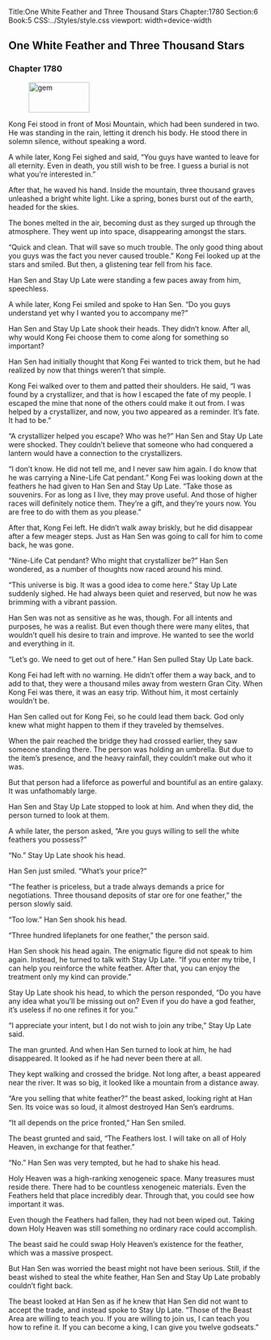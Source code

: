Title:One White Feather and Three Thousand Stars 
Chapter:1780 
Section:6 
Book:5 
CSS:../Styles/style.css 
viewport: width=device-width
  
## One White Feather and Three Thousand Stars
### Chapter 1780 
<figure>
	<img src="../Images/gem.gif" alt="gem" id="gem" width="120" height="60" />
</figure>
  

  
  Kong Fei stood in front of Mosi Mountain, which had been sundered in two. He was standing in the rain, letting it drench his body. He stood there in solemn silence, without speaking a word.

A while later, Kong Fei sighed and said, “You guys have wanted to leave for all eternity. Even in death, you still wish to be free. I guess a burial is not what you’re interested in.”

After that, he waved his hand. Inside the mountain, three thousand graves unleashed a bright white light. Like a spring, bones burst out of the earth, headed for the skies.

The bones melted in the air, becoming dust as they surged up through the atmosphere. They went up into space, disappearing amongst the stars.

“Quick and clean. That will save so much trouble. The only good thing about you guys was the fact you never caused trouble.” Kong Fei looked up at the stars and smiled. But then, a glistening tear fell from his face.

Han Sen and Stay Up Late were standing a few paces away from him, speechless.

A while later, Kong Fei smiled and spoke to Han Sen. “Do you guys understand yet why I wanted you to accompany me?”

Han Sen and Stay Up Late shook their heads. They didn’t know. After all, why would Kong Fei choose them to come along for something so important?

Han Sen had initially thought that Kong Fei wanted to trick them, but he had realized by now that things weren’t that simple.

Kong Fei walked over to them and patted their shoulders. He said, “I was found by a crystallizer, and that is how I escaped the fate of my people. I escaped the mine that none of the others could make it out from. I was helped by a crystallizer, and now, you two appeared as a reminder. It’s fate. It had to be.”

“A crystallizer helped you escape? Who was he?” Han Sen and Stay Up Late were shocked. They couldn’t believe that someone who had conquered a lantern would have a connection to the crystallizers.

“I don’t know. He did not tell me, and I never saw him again. I do know that he was carrying a Nine-Life Cat pendant.” Kong Fei was looking down at the feathers he had given to Han Sen and Stay Up Late. “Take those as souvenirs. For as long as I live, they may prove useful. And those of higher races will definitely notice them. They’re a gift, and they’re yours now. You are free to do with them as you please.”

After that, Kong Fei left. He didn’t walk away briskly, but he did disappear after a few meager steps. Just as Han Sen was going to call for him to come back, he was gone.

“Nine-Life Cat pendant? Who might that crystallizer be?” Han Sen wondered, as a number of thoughts now raced around his mind.

“This universe is big. It was a good idea to come here.” Stay Up Late suddenly sighed. He had always been quiet and reserved, but now he was brimming with a vibrant passion.

Han Sen was not as sensitive as he was, though. For all intents and purposes, he was a realist. But even though there were many elites, that wouldn’t quell his desire to train and improve. He wanted to see the world and everything in it.

“Let’s go. We need to get out of here.” Han Sen pulled Stay Up Late back.

Kong Fei had left with no warning. He didn’t offer them a way back, and to add to that, they were a thousand miles away from western Gran City. When Kong Fei was there, it was an easy trip. Without him, it most certainly wouldn’t be.

Han Sen called out for Kong Fei, so he could lead them back. God only knew what might happen to them if they traveled by themselves.

When the pair reached the bridge they had crossed earlier, they saw someone standing there. The person was holding an umbrella. But due to the item’s presence, and the heavy rainfall, they couldn’t make out who it was.

But that person had a lifeforce as powerful and bountiful as an entire galaxy. It was unfathomably large.

Han Sen and Stay Up Late stopped to look at him. And when they did, the person turned to look at them.

A while later, the person asked, “Are you guys willing to sell the white feathers you possess?”

“No.” Stay Up Late shook his head.

Han Sen just smiled. “What’s your price?”

“The feather is priceless, but a trade always demands a price for negotiations. Three thousand deposits of star ore for one feather,” the person slowly said.

“Too low.” Han Sen shook his head.

“Three hundred lifeplanets for one feather,” the person said.

Han Sen shook his head again. The enigmatic figure did not speak to him again. Instead, he turned to talk with Stay Up Late. “If you enter my tribe, I can help you reinforce the white feather. After that, you can enjoy the treatment only my kind can provide.”

Stay Up Late shook his head, to which the person responded, “Do you have any idea what you’ll be missing out on? Even if you do have a god feather, it’s useless if no one refines it for you.”

“I appreciate your intent, but I do not wish to join any tribe,” Stay Up Late said.

The man grunted. And when Han Sen turned to look at him, he had disappeared. It looked as if he had never been there at all.

They kept walking and crossed the bridge. Not long after, a beast appeared near the river. It was so big, it looked like a mountain from a distance away.

“Are you selling that white feather?” the beast asked, looking right at Han Sen. Its voice was so loud, it almost destroyed Han Sen’s eardrums.

“It all depends on the price fronted,” Han Sen smiled.

The beast grunted and said, “The Feathers lost. I will take on all of Holy Heaven, in exchange for that feather.”

“No.” Han Sen was very tempted, but he had to shake his head.

Holy Heaven was a high-ranking xenogeneic space. Many treasures must reside there. There had to be countless xenogeneic materials. Even the Feathers held that place incredibly dear. Through that, you could see how important it was.

Even though the Feathers had fallen, they had not been wiped out. Taking down Holy Heaven was still something no ordinary race could accomplish.

The beast said he could swap Holy Heaven’s existence for the feather, which was a massive prospect.

But Han Sen was worried the beast might not have been serious. Still, if the beast wished to steal the white feather, Han Sen and Stay Up Late probably couldn’t fight back.

The beast looked at Han Sen as if he knew that Han Sen did not want to accept the trade, and instead spoke to Stay Up Late. “Those of the Beast Area are willing to teach you. If you are willing to join us, I can teach you how to refine it. If you can become a king, I can give you twelve godseats.”
